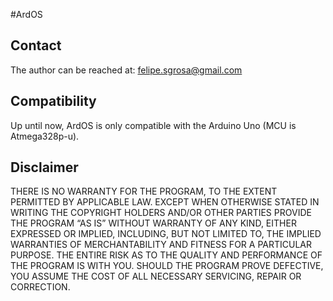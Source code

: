 #ArdOS

## Contact
The author can be reached at:
felipe.sgrosa@gmail.com

## Compatibility
Up until now, ArdOS is only compatible with the Arduino Uno (MCU is Atmega328p-u).

## Disclaimer
THERE IS NO WARRANTY FOR THE PROGRAM, TO THE EXTENT PERMITTED BY APPLICABLE LAW. EXCEPT WHEN OTHERWISE STATED IN WRITING THE COPYRIGHT HOLDERS AND/OR OTHER PARTIES PROVIDE THE PROGRAM “AS IS” WITHOUT WARRANTY OF ANY KIND, EITHER EXPRESSED OR IMPLIED, INCLUDING, BUT NOT LIMITED TO, THE IMPLIED WARRANTIES OF MERCHANTABILITY AND FITNESS FOR A PARTICULAR PURPOSE. THE ENTIRE RISK AS TO THE QUALITY AND PERFORMANCE OF THE PROGRAM IS WITH YOU. SHOULD THE PROGRAM PROVE DEFECTIVE, YOU ASSUME THE COST OF ALL NECESSARY SERVICING, REPAIR OR CORRECTION.
